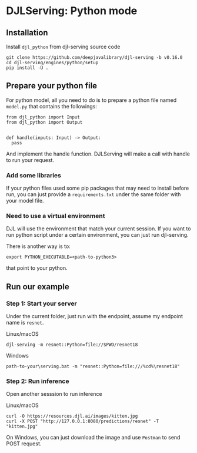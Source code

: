# DJLServing: Python mode

## Installation

Install `djl_python` from djl-serving source code
```
git clone https://github.com/deepjavalibrary/djl-serving -b v0.16.0
cd djl-serving/engines/python/setup
pip install -U .
```

## Prepare your python file

For python model, all you need to do is to prepare a python file named `model.py` that contains the followings:

```
from djl_python import Input
from djl_python import Output


def handle(inputs: Input) -> Output:
  pass
```

And implement the handle function. DJLServing will make a call with handle to run your request.

### Add some libraries
If your python files used some pip packages that may need to install before run, you can just provide a `requirements.txt` under the same folder with your model file.

### Need to use a virtual environment
DJL will use the environment that match your current session. If you want to run python script under a certain environment, you can just run djl-serving.

There is another way is to:

```
export PYTHON_EXECUTABLE=<path-to-python3>
```
that point to your python.

## Run our example

### Step 1: Start your server

Under the current folder, just run with the endpoint, assume my endpoint name is `resnet`.


Linux/macOS

```
djl-serving -m resnet::Python=file://$PWD/resnet18
```

Windows

```
path-to-your\serving.bat -m "resnet::Python=file:///%cd%\resnet18"
```

### Step 2: Run inference

Open another sesssion to run inference

Linux/macOS

```
curl -O https://resources.djl.ai/images/kitten.jpg
curl -X POST "http://127.0.0.1:8080/predictions/resnet" -T "kitten.jpg"
```

On Windows, you can just download the image and use `Postman` to send POST request.